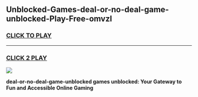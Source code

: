 
## Unblocked-Games-deal-or-no-deal-game-unblocked-Play-Free-omvzl
<h3>
<a href="https://premium76.site?title=deal-or-no-deal-game-unblocked&ref=09A">CLICK TO PLAY</a></h3>
<hr>

<h3>
<a href="https://premium76.site?title=deal-or-no-deal-game-unblocked&ref=09A">CLICK 2 PLAY</a>
  
</h3>

<a href="https://premium76.site?title=deal-or-no-deal-game-unblocked&ref=09A"><img src="https://clearcache.store/games.png"></a>


**deal-or-no-deal-game-unblocked games unblocked: Your Gateway to Fun and Accessible Online Gaming**

